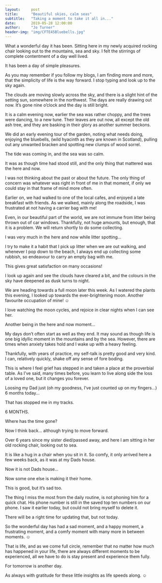 ```yaml
---
layout:     post
title:      "Beautiful skies, calm seas"
subtitle:   "Taking a moment to take it all in..."
date:       2019-05-28 12:00:00
author:     "Jo Turner"
header-img: "img/CFTE45Bluebells.jpg"
---
```

What a wonderful day it has been. Sitting here in my newly acquired rocking chair looking out to the mountains, sea and sky. I felt the stirrings of complete contentment of a day well lived. 

It has been a day of simple pleasures.

As you may remember if you follow my blogs, I am finding more and more, that the simplicity of life is the way forward. I stop typing and look up to the sky again.

The clouds are moving slowly across the sky, and there is a slight hint of the setting sun, somewhere in the northwest. The days are really drawing out now. It’s gone nine o’clock and the day is still bright.

It is a calm evening now, earlier the sea was rather choppy, and the trees were dancing, to a new tune. Their leaves are out now, all except the old ash tree, and they are basking in their glory as another summer beckons.

We did an early evening tour of the garden, noting what needs doing, enjoying the bluebells, (wild hyacinth as they are known in Scotland), pulling out any unwanted bracken and spotting new clumps of wood sorrel.

The tide was coming in, and the sea was so calm.

It was as though time had stood still, and the only thing that mattered was the here and now. 

I was not thinking about the past or about the future. The only thing of concern was whatever was right in front of me in that moment, if only we could stay in that frame of mind more often. 

Earlier on, we had walked to one of the local cafes, and enjoyed a late breakfast with friends.  As we walked, mainly along the roadside, I was frustrated at not having a carrier bag with me!  

Even, in our beautiful part of the world, we are not immune from litter being thrown out of car windows. Thankfully, not huge amounts, but enough, that it is a problem. We will return shortly to do some collecting. 

I was very much in the here and now while litter spotting… 

I try to make it a habit that I pick up litter when we are out walking, and whenever I pop down to the beach, I always end up collecting some rubbish, so endeavour to carry an empty bag with me. 

This gives great satisfaction on many occasions!

I look up again and see the clouds have cleared a bit, and the colours in the sky have deepened as dusk turns to night. 

We are heading towards a full moon later this week. As I watered the plants this evening, I looked up towards the ever-brightening moon. Another favourite occupation of mine! ☺ 

I love watching the moon cycles, and rejoice in clear nights when I can see her.

Another being in the here and now moment…

My days don’t often start as well as they end. It may sound as though life is one big idyllic moment in the mountains and by the sea. However, there are times when anxiety takes hold and I wake up with a heavy feeling.

Thankfully, with years of practice, my self-talk is pretty good and very kind. I can, relatively quickly, shake off any sense of fore boding.

This is where I feel grief has stepped in and taken a place at the proverbial table. As I’ve said, many times before, you learn to live along side the loss of a loved one, but it changes you forever.

Loosing my Dad just (oh my goodness, I’ve just counted up on my fingers…) 6 months today…

That has stopped me in my tracks.

6 MONTHS.

Where has the time gone?

Now I think back… although trying to move forward.

Over 6 years since my sister died/passed away, and here I am sitting in her old rocking chair, looking out to sea.

It is like a hug in a chair when you sit in it. So comfy, it only arrived here a few weeks back, as it was at my Dads house. 

Now it is not Dads house…

Now some one else is making it their home. 

This is good, but it’s sad too.

The thing I miss the most from the daily routine, is not phoning him for a quick chat. His phone number is still in the saved top ten numbers on our phone. I saw it earlier today, but could not bring myself to delete it.

There will be a right time for updating that, but not today.

So the wonderful day has had a sad moment, and a happy moment, a frustrating moment, and a comfy moment with many more in between moments. ☺

That is life, and as we come full circle, remember that no matter how much has happened in your life, there are always different moments to be experienced, all we have to do is stay present and experience them fully.

For tomorrow is another day.

As always with gratitude for these little insights as life speeds along. ☺

